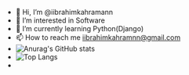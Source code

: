 - 👋 Hi, I’m @iibrahimkahramann
- 👀 I’m interested in Software
- 🌱 I’m currently learning Python(Django)
- 📫 How to reach me iibrahimkahramnn@gmail.com
- ![Anurag's GitHub stats](https://github-readme-stats.vercel.app/api?username=iibrahimkahramann)
- ![Top Langs](https://github-readme-stats.vercel.app/api/top-langs/?username=iibrahimkahramann&layout=donut)
- <!---
iibrahimkahramann/iibrahimkahramann is a ✨ special ✨ repository because its `README.md` (this file) appears on your GitHub profile.
You can click the Preview link to take a look at your changes.
--->

